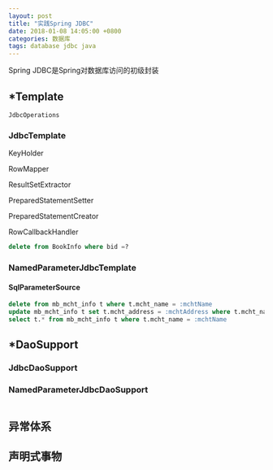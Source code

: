 ```yaml
---
layout: post
title: "实践Spring JDBC"
date: 2018-01-08 14:05:00 +0800
categories: 数据库
tags: database jdbc java
---
```


Spring JDBC是Spring对数据库访问的初级封装

## *Template

```
JdbcOperations
```

### JdbcTemplate

KeyHolder

RowMapper

ResultSetExtractor

PreparedStatementSetter

PreparedStatementCreator

RowCallbackHandler

```sql
delete from BookInfo where bid =?
```



### NamedParameterJdbcTemplate

#### SqlParameterSource

```sql
delete from mb_mcht_info t where t.mcht_name = :mchtName
update mb_mcht_info t set t.mcht_address = :mchtAddress where t.mcht_name = :mchtName
select t.* from mb_mcht_info t where t.mcht_name = :mchtName
```



## *DaoSupport

### JdbcDaoSupport

### NamedParameterJdbcDaoSupport

```sql

```



## 异常体系

## 声明式事物